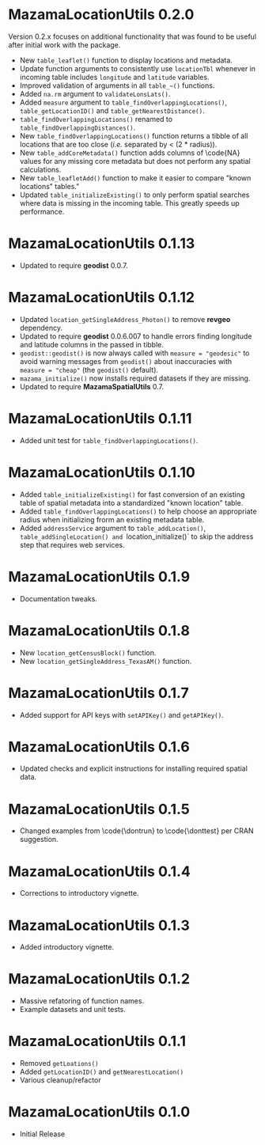 # MazamaLocationUtils 0.2.0

Version 0.2.x focuses on  additional functionality that was found to be useful 
after initial work with the package.

* New `table_leaflet()` function to display locations and metadata.
* Update function arguments to consistently use `locationTbl` whenever in
incoming table includes `longitude` and `latitude` variables.
* Improved validation of arguments in all `table_~()` functions.
* Added `na.rm` argument to `validateLonsLats()`.
* Added `measure` argument to `table_findOverlappingLocations()`, 
`table_getLocationID()` and `table_getNearestDistance()`.
* `table_findOverlappingLocations()` renamed to `table_findOverlappingDistances()`.
* New `table_findOverlappingLocations()` function returns a tibble of all locations
that are too close (_i.e._ separated by < (2 * radius)).
* New `table_addCoreMetadata()` function adds columns of \code{NA} values for
any missing core metadata but does not perform any spatial calculations.
* New `table_leafletAdd()` function to make it easier to compare "known locations"
tables."
* Updated `table_initializeExisting()` to only perform spatial searches where
data is missing in the incoming table. This greatly speeds up performance.

# MazamaLocationUtils 0.1.13

* Updated to require **geodist** 0.0.7.

# MazamaLocationUtils 0.1.12

* Updated `location_getSingleAddress_Photon()` to remove **revgeo** dependency.
* Updated to require **geodist** 0.0.6.007 to handle errors finding longitude
and latitude columns in the passed in tibble.
* `geodist::geodist()` is now always called with `measure = "geodesic"` to avoid
warning messages from `geodist()` about inaccuracies with `measure = "cheap"`
(the `geodist()` default).
* `mazama_initialize()` now installs required datasets if they are missing.
* Updated to require **MazamaSpatialUtils** 0.7.

# MazamaLocationUtils 0.1.11

* Added unit test for `table_findOverlappingLocations()`.

# MazamaLocationUtils 0.1.10

* Added `table_initializeExisting()` for fast conversion of an existing 
table of spatial metadata into a standardized "known location" table.
* Added `table_findOverlappingLocations()` to help choose an appropriate radius
when initializing frorm an existing metadata table.
* Added `addressService` argument to `table_addLocation()`, 
`table_addSingleLocation() and `location_initialize()` to skip the address
step that requires web services.

# MazamaLocationUtils 0.1.9

* Documentation tweaks.

# MazamaLocationUtils 0.1.8

* New `location_getCensusBlock()` function.
* New `location_getSingleAddress_TexasAM()` function.

# MazamaLocationUtils 0.1.7

* Added support for API keys with `setAPIKey()` and `getAPIKey()`.

# MazamaLocationUtils 0.1.6

* Updated checks and explicit instructions for installing required spatial data.

# MazamaLocationUtils 0.1.5

* Changed examples from \code{\dontrun} to \code{\donttest} per CRAN suggestion.

# MazamaLocationUtils 0.1.4

* Corrections to introductory vignette.

# MazamaLocationUtils 0.1.3

* Added introductory vignette.

# MazamaLocationUtils 0.1.2

* Massive refatoring of function names.
* Example datasets and unit tests.

# MazamaLocationUtils 0.1.1

* Removed `getLoations()`
* Added `getLocationID()` and `getNearestLocation()`
* Various cleanup/refactor

# MazamaLocationUtils 0.1.0

* Initial Release
